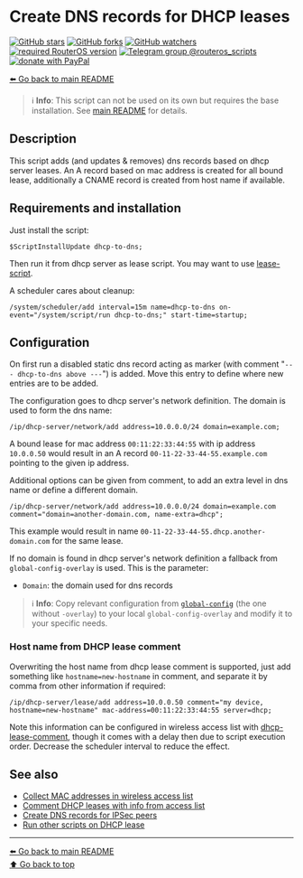 Create DNS records for DHCP leases
==================================

[![GitHub stars](https://img.shields.io/github/stars/eworm-de/routeros-scripts?logo=GitHub&style=flat&color=red)](https://github.com/eworm-de/routeros-scripts/stargazers)
[![GitHub forks](https://img.shields.io/github/forks/eworm-de/routeros-scripts?logo=GitHub&style=flat&color=green)](https://github.com/eworm-de/routeros-scripts/network)
[![GitHub watchers](https://img.shields.io/github/watchers/eworm-de/routeros-scripts?logo=GitHub&style=flat&color=blue)](https://github.com/eworm-de/routeros-scripts/watchers)
[![required RouterOS version](https://img.shields.io/badge/RouterOS-7.14-yellow?style=flat)](https://mikrotik.com/download/changelogs/)
[![Telegram group @routeros_scripts](https://img.shields.io/badge/Telegram-%40routeros__scripts-%2326A5E4?logo=telegram&style=flat)](https://t.me/routeros_scripts)
[![donate with PayPal](https://img.shields.io/badge/Like_it%3F-Donate!-orange?logo=githubsponsors&logoColor=orange&style=flat)](https://www.paypal.com/cgi-bin/webscr?cmd=_s-xclick&hosted_button_id=A4ZXBD6YS2W8J)

[⬅️ Go back to main README](../README.md)

> ℹ️ **Info**: This script can not be used on its own but requires the base
> installation. See [main README](../README.md) for details.

Description
-----------

This script adds (and updates & removes) dns records based on dhcp server
leases. An A record based on mac address is created for all bound lease,
additionally a CNAME record is created from host name if available.

Requirements and installation
-----------------------------

Just install the script:

    $ScriptInstallUpdate dhcp-to-dns;

Then run it from dhcp server as lease script. You may want to use
[lease-script](lease-script.md).

A scheduler cares about cleanup:

    /system/scheduler/add interval=15m name=dhcp-to-dns on-event="/system/script/run dhcp-to-dns;" start-time=startup;

Configuration
-------------

On first run a disabled static dns record acting as marker (with comment
"`--- dhcp-to-dns above ---`") is added. Move this entry to define where new
entries are to be added.

The configuration goes to dhcp server's network definition. The domain is
used to form the dns name:

    /ip/dhcp-server/network/add address=10.0.0.0/24 domain=example.com;

A bound lease for mac address `00:11:22:33:44:55` with ip address
`10.0.0.50` would result in an A record `00-11-22-33-44-55.example.com`
pointing to the given ip address.

Additional options can be given from comment, to add an extra level in
dns name or define a different domain.

    /ip/dhcp-server/network/add address=10.0.0.0/24 domain=example.com comment="domain=another-domain.com, name-extra=dhcp";

This example would result in name `00-11-22-33-44-55.dhcp.another-domain.com`
for the same lease.

If no domain is found in dhcp server's network definition a fallback from
`global-config-overlay` is used. This is the parameter:

* `Domain`: the domain used for dns records

> ℹ️ **Info**: Copy relevant configuration from
> [`global-config`](../global-config.rsc) (the one without `-overlay`) to
> your local `global-config-overlay` and modify it to your specific needs.

### Host name from DHCP lease comment

Overwriting the host name from dhcp lease comment is supported, just add
something like `hostname=new-hostname` in comment, and separate it by comma
from other information if required:

    /ip/dhcp-server/lease/add address=10.0.0.50 comment="my device, hostname=new-hostname" mac-address=00:11:22:33:44:55 server=dhcp;

Note this information can be configured in wireless access list with
[dhcp-lease-comment](dhcp-lease-comment.md), though it comes with a delay
then due to script execution order. Decrease the scheduler interval to
reduce the effect.

See also
--------

* [Collect MAC addresses in wireless access list](collect-wireless-mac.md)
* [Comment DHCP leases with info from access list](dhcp-lease-comment.md)
* [Create DNS records for IPSec peers](ipsec-to-dns.md)
* [Run other scripts on DHCP lease](lease-script.md)

---
[⬅️ Go back to main README](../README.md)  
[⬆️ Go back to top](#top)
